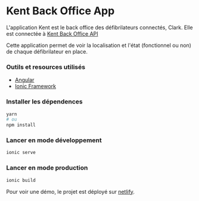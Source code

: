 # Kent Back Office App

L'application Kent est le back office des défibrilateurs connectés, Clark. Elle est connectée à [Kent Back Office API](https://github.com/cedric-charlesia/kent-back-office-API)

Cette application permet de voir la localisation et l'état (fonctionnel ou non) de chaque défibrilateur en place.

### Outils et resources utilisés
* [Angular](https://angular.io/)
* [Ionic Framework](https://ionicframework.com/)

### Installer les dépendences
```bash
yarn
# ou
npm install
```

### Lancer en mode développement
```bash
ionic serve
```

### Lancer en mode production
```bash
ionic build
```

Pour voir une démo, le projet est déployé sur [netlify](https://kent-back-office.netlify.app).

